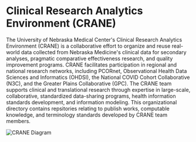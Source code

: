 # Clinical Research Analytics Environment (CRANE)

The University of Nebraska Medical Center's Clinical Research Analytics Environment (CRANE) is a collaborative effort to organize and reuse real-world data  collected from Nebraska Medicine's clinical data for secondary analyses, pragmatic comparative effectiveness research, and quality improvement programs. CRANE facilitates participation in regional and national research networks, including PCORnet, Observational Health Data Sciences and Informatics (OHDSI), the National COVID Cohort Collaborative (N3C), and the Greater Plains Collaborative (GPC). The CRANE team supports clinical and translational research through expertise in large-scale, collaborative, standardized data-sharing programs, health information standards development, and information modeling. This organizational directory contains repsitories relating to publish works, computable knowledge, and terminology standards developed by CRANE team members. 

![CRANE Diagram](/profile/CRANE_overview_diagram.png)
